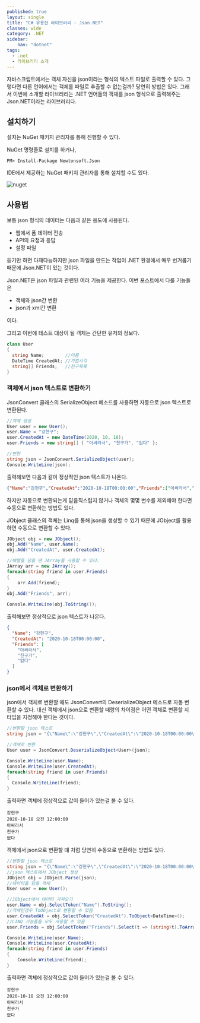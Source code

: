 ```yaml
---
published: true
layout: single
title: "C# 유용한 라이브러리 - Json.NET"
classes: wide
category: .NET
sidebar:
    nav: "dotnet" 
tags: 
  - .net
  - 라이브러리 소개
---
```


자바스크립트에서는 객체 자신을 json이라는 형식의 텍스트 파일로 출력할 수 있다. 그렇다면 다른 언어에서는 객체를 파일로 추출할 수 없는걸까? 당연히 방법은 있다. 그래서 이번에 소개할 라이브러리는 .NET 언어들의 객체를 json 형식으로 출력해주는 Json.NET이라는 라이브러리다.

## 설치하기

설치는 NuGet 패키지 관리자를 통해 진행할 수 있다.

NuGet 명령줄로 설치를 하거나,

~~~
PM> Install-Package Newtonsoft.Json
~~~

IDE에서 제공하는 NuGet 패키지 관리자를 통해 설치할 수도 있다.

![nuget](https://imgur.com/en94WXT.png)

## 사용법

보통 json 형식의 데이터는 다음과 같은 용도에 사용된다.

- 웹에서 폼 데이터 전송
- API의 요청과 응답
- 설정 파일

듣기만 하면 다재다능하지만 json 파일을 만드는 작업이 .NET 환경에서 매우 번거롭기 때문에 Json.NET이 있는 것이다.

Json.NET은 json 파일과 관련된 여러 기능을 제공한다. 이번 포스트에서 다룰 기능들은

- 객체와 json간 변환 
- json과 xml간 변환

이다.

그리고 이번에 테스트 대상이 될 객체는 간단한 유저의 정보다.
~~~C#
class User
{
  string Name;        //이름
  DateTime CreatedAt; //가입시각
  string[] Friends;   //친구목록
}
~~~

### 객체에서 json 텍스트로 변환하기

JsonConvert 클래스의 SerializeObject 메소드를 사용하면 자동으로 json 텍스트로 변환된다.

~~~cs
//객체 생성
User user = new User();
user.Name = "강현구";
user.CreatedAt = new DateTime(2020, 10, 18);
user.Friends = new string[] { "아싸라서", "친구가", "없다" };

//변환
string json = JsonConvert.SerializeObject(user);
Console.WriteLine(json);
~~~

출력해보면 다음과 같이 정상적인 json 텍스트가 나온다.

~~~json
{"Name":"강현구","CreatedAt":"2020-10-18T00:00:00","Friends":["아싸라서","친구가","없다"]}
~~~

하지만 자동으로 변환되는게 믿음직스럽지 않거나 객체의 몇몇 변수를 제외해야 한다면 수동으로 변환하는 방법도 있다.

JObject 클래스의 객체는 Linq를 통해 json을 생성할 수 있기 때문에 JObject를 활용하면 수동으로 변환할 수 있다.

~~~cs
JObject obj = new JObject();
obj.Add("Name", user.Name);
obj.Add("CreatedAt", user.CreatedAt);

//배열을 담을 땐 JArray를 사용할 수 있다.
JArray arr = new JArray();
foreach(string friend in user.Friends)
{
    arr.Add(friend);
}
obj.Add("Friends", arr);

Console.WriteLine(obj.ToString());
~~~

출력해보면 정상적으로 json 텍스트가 나온다.

~~~json
{
  "Name": "강현구",
  "CreatedAt": "2020-10-18T00:00:00",
  "Friends": [
    "아싸라서",
    "친구가",
    "없다"
  ]
}
~~~

### json에서 객체로 변환하기

json에서 객체로 변환할 때도 JsonConvert의 DeserializeObject 메소드로 자동 변환할 수 있다. 대신 객체에서 json으로 변환할 때랑의 차이점은 어떤 객체로 변환할 지 타입을 지정해야 한다는 것이다. 

~~~cs
//변환할 json 텍스트
string json = "{\"Name\":\"강현구\",\"CreatedAt\":\"2020-10-18T00:00:00\",\"Friends\":[\"아싸라서\",\"친구가\",\"없다\"]}";

//객체로 변환
User user = JsonConvert.DeserializeObject<User>(json);

Console.WriteLine(user.Name);
Console.WriteLine(user.CreatedAt);
foreach(string friend in user.Friends)
{
  Console.WriteLine(friend);
}
~~~

출력하면 객체에 정상적으로 값이 들어가 있는걸 볼 수 있다.

~~~
강현구
2020-10-18 오전 12:00:00
아싸라서
친구가
없다
~~~

객체에서 json으로 변환할 떄 처럼 당연히 수동으로 변환하는 방법도 있다.

~~~cs
//변환할 json 텍스트
string json = "{\"Name\":\"강현구\",\"CreatedAt\":\"2020-10-18T00:00:00\",\"Friends\":[\"아싸라서\",\"친구가\",\"없다\"]}";
//json 텍스트에서 JObject 생성
JObject obj = JObject.Parse(json);
//데이터를 담을 객체
User user = new User();

//JObject에서 데이터 가져오기
user.Name = obj.SelectToken("Name").ToString();
//객체인경우 ToObject로 변환할 수 있음
user.CreatedAt = obj.SelectToken("CreatedAt").ToObject<DateTime>();
//LINQ 기능들을 모두 사용할 수 있음
user.Friends = obj.SelectToken("Friends").Select(t => (string)t).ToArray();

Console.WriteLine(user.Name);
Console.WriteLine(user.CreatedAt);
foreach(string friend in user.Friends)
{
    Console.WriteLine(friend);
}
~~~

출력하면 객체에 정상적으로 값이 들어가 있는걸 볼 수 있다.

~~~
강현구
2020-10-18 오전 12:00:00
아싸라서
친구가
없다
~~~
